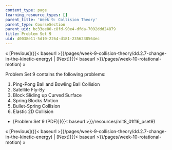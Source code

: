 ```yaml
---
content_type: page
learning_resource_types: []
parent_title: 'Week 9: Collision Theory'
parent_type: CourseSection
parent_uid: bc33ee80-c8fd-90e4-dfda-7092ddd24879
title: Problem Set 9
uid: 40038e11-5d10-2264-d181-2356238564ec
---
```


« [Previous]({{< baseurl >}}/pages/week-9-collision-theory/dd.2.7-change-in-the-kinetic-energy) | [Next]({{< baseurl >}}/pages/week-10-rotational-motion) »

Problem Set 9 contains the following problems:

1.  Ping-Pong Ball and Bowling Ball Collision
2.  Satellite Fly-By
3.  Block Sliding up Curved Surface
4.  Spring Blocks Motion
5.  Bullet-Spring Collision
6.  Elastic 2D Collision

*   [Problem Set 9 (PDF)]({{< baseurl >}}/resources/mit8_01f16_pset9)

« [Previous]({{< baseurl >}}/pages/week-9-collision-theory/dd.2.7-change-in-the-kinetic-energy) | [Next]({{< baseurl >}}/pages/week-10-rotational-motion) »
